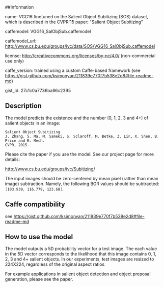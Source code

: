 ##Information

name: VGG16 finetuned on the Salient Object Subitizing (SOS) dataset, which is described in the CVPR'15 paper: "Salient Object Subitizing"

caffemodel: VGG16_SalObjSub.caffemodel

caffemodel_url: http://www.cs.bu.edu/groups/ivc/data/SOS/VGG16_SalObjSub.caffemodel

license: http://creativecommons.org/licenses/by-nc/4.0/ (non-commercial use only)

caffe_version: trained using a custom Caffe-based framework (see https://gist.github.com/ksimonyan/211839e770f7b538e2d8#file-readme-md)

gist_id: 27c1c0a7736ba66c2395

## Description

The model predicts the existence and the number (0, 1, 2, 3 and 4+) of salient objects in an image:

    Salient Object Subitizing
    J. Zhang, S. Ma, M. Sameki, S. Sclaroff, M. Betke, Z. Lin, X. Shen, B. Price and R. Mech. 
    CVPR, 2015.

Please cite the paper if you use the model. See our project page for more details:

http://www.cs.bu.edu/groups/ivc/Subitizing/

The input images should be zero-centered by mean pixel (rather than mean image) subtraction. Namely, the following BGR values should be subtracted: `[103.939, 116.779, 123.68]`.

## Caffe compatibility

see https://gist.github.com/ksimonyan/211839e770f7b538e2d8#file-readme-md

## How to use the model

The model outputs a 5D probability vector for a test image. The each value in the 5D vector corresponds to the likelihood that this image contains 0, 1, 2, 3 and 4+ salient objects. In our experiments, test images are resized to 224X224, regardless of the original aspect ratios.

For example applications in salient object detection and object proposal generation, please see the paper.